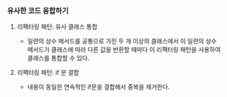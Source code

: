 ### 유사한 코드 융합하기

1. 리팩터링 패턴: 유사 클래스 통합

   - 일련의 상수 메서드를 공통으로 가진 두 개 이상의 클래스에서 이 일련의 상수 메서드가 클래스에 따라 다른 값을 반환할 때마다 이 리팩터링 패턴을 사용하여 클래스를 통합할 수 있다.

2. 리팩터링 패턴: if 문 결합

   - 내용이 동일한 연속적인 if문을 결합해서 중복을 제거한다.
